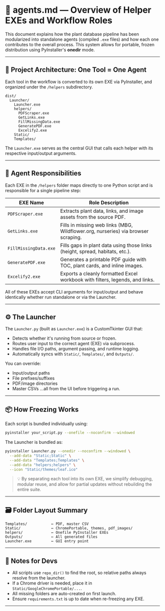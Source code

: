 # 🧠 agents.md — Overview of Helper EXEs and Workflow Roles

This document explains how the plant database pipeline has been modularized into standalone agents (compiled `.exe` files) and how each one contributes to the overall process. This system allows for portable, frozen distribution using PyInstaller's **onedir** mode.

---

## 🎯 Project Architecture: One Tool = One Agent

Each tool in the workflow is converted to its own EXE via PyInstaller, and organized under the `/helpers` subdirectory.

```text
dist/
  Launcher/
    Launcher.exe
    helpers/
      PDFScraper.exe
      GetLinks.exe
      FillMissingData.exe
      GeneratePDF.exe
      Excelify2.exe
    Static/
    Templates/
```

The `Launcher.exe` serves as the central GUI that calls each helper with its respective input/output arguments.

---

## 🥉 Agent Responsibilities

Each EXE in the `/helpers` folder maps directly to one Python script and is responsible for a single pipeline step:

| EXE Name              | Role Description                                                                  |
| --------------------- | --------------------------------------------------------------------------------- |
| `PDFScraper.exe`      | Extracts plant data, links, and image assets from the source PDF.                 |
| `GetLinks.exe`        | Fills in missing web links (MBG, Wildflower.org, nurseries) via browser scraping. |
| `FillMissingData.exe` | Fills gaps in plant data using those links (height, spread, habitats, etc.).      |
| `GeneratePDF.exe`     | Generates a printable PDF guide with TOC, plant cards, and inline images.         |
| `Excelify2.exe`       | Exports a cleanly formatted Excel workbook with filters, legends, and links.      |

All of these EXEs accept CLI arguments for input/output and behave identically whether run standalone or via the Launcher.

---

## ⚙️ The Launcher

The `Launcher.py` (built as `Launcher.exe`) is a CustomTkinter GUI that:

* Detects whether it's running from source or frozen.
* Routes user input to the correct agent (EXE) via subprocess.
* Handles file I/O paths, argument passing, and runtime logging.
* Automatically syncs with `Static/`, `Templates/`, and `Outputs/`.

You can override:

* Input/output paths
* File prefixes/suffixes
* PDF/image directories
* Master CSVs
  ...all from the UI before triggering a run.

---

## 📦 How Freezing Works

Each script is bundled individually using:

```bash
pyinstaller your_script.py --onefile --noconfirm --windowed
```

The Launcher is bundled as:

```bash
pyinstaller Launcher.py --onedir --noconfirm --windowed \
  --add-data "Static;Static" \
  --add-data "Templates;Templates" \
  --add-data "helpers;helpers" \
  --icon "Static/themes/leaf.ico"
```

> 💡 By separating each tool into its own EXE, we simplify debugging, modular reuse, and allow for partial updates without rebuilding the entire suite.

---

## 🗃 Folder Layout Summary

```text
Templates/           ← PDF, master CSV
Static/              ← ChromePortable, themes, pdf_images/
helpers/             ← Onefile PyInstaller EXEs
Outputs/             ← All generated files
Launcher.exe         ← GUI entry point
```

---

## 🧼 Notes for Devs

* All scripts use `repo_dir()` to find the root, so relative paths always resolve from the launcher.
* If a Chrome driver is needed, place it in `Static/GoogleChromePortable/...`.
* All missing folders are auto-created on first launch.
* Ensure `requirements.txt` is up to date when re-freezing any EXE.

---
